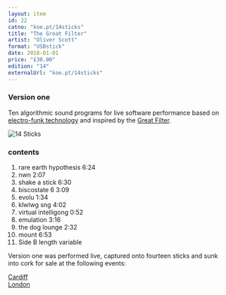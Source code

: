 ```yaml
---
layout: item
id: 22
catno: "koe.pt/14sticks"
title: "The Great Filter"
artist: "Oliver Scott"
format: "USBstick"
date: 2018-01-01
price: "£30.00"
edition: "14"
externalUrl: "koe.pt/14sticks"
---
```


### Version one

Ten algorithmic sound programs for live software performance based on [electro-funk technology](https://en.wikipedia.org/wiki/Electro_(music)) and inspired by the [Great Filter](https://en.wikipedia.org/wiki/Great_Filter).



![14 Sticks](https://instagram.fbrs1-1.fna.fbcdn.net/vp/2a409da8c105db9b596e53086e9a97f6/5CB16DB8/t51.2885-15/e35/27879035_590892871247666_5050986199859068928_n.jpg "14 sticks")

### contents


1. rare earth hypothesis 						    6:24
2. nwn 										    2:07
3. shake a stick								    6:30
4. biscostate 6 								    3:09
5. evolu										    1:34
6. klwlwg sng 								    4:02
7. virtual intelligong 							    0:52
8. emulation									    3:16
9. the dog lounge 								    2:32
10. mount 									    6:53
11. Side B length variable

Version one was performed live, captured onto fourteen sticks and sunk into cork for sale at the following events:   

[Cardiff](https://www.facebook.com/events/179149349497348/)  
[London](https://www.facebook.com/events/1775712846066069/)  

<!-- ⓒ kunst kernewek early Twenty Eighteen  	 -->
